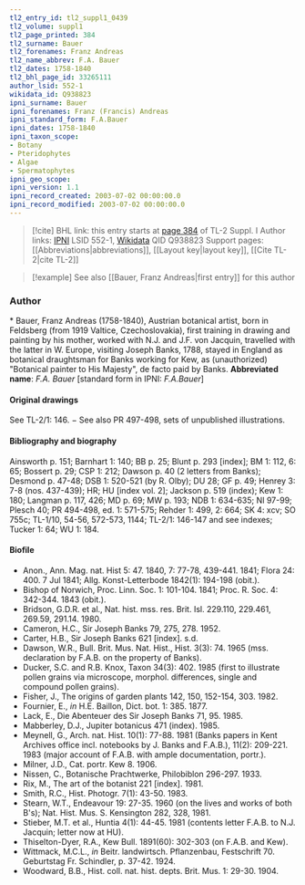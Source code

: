 ```yaml
---
tl2_entry_id: tl2_suppl1_0439
tl2_volume: suppl1
tl2_page_printed: 384
tl2_surname: Bauer
tl2_forenames: Franz Andreas
tl2_name_abbrev: F.A. Bauer
tl2_dates: 1758-1840
tl2_bhl_page_id: 33265111
author_lsid: 552-1
wikidata_id: Q938823
ipni_surname: Bauer
ipni_forenames: Franz (Francis) Andreas
ipni_standard_form: F.A.Bauer
ipni_dates: 1758-1840
ipni_taxon_scope: 
- Botany
- Pteridophytes
- Algae
- Spermatophytes
ipni_geo_scope: 
ipni_version: 1.1
ipni_record_created: 2003-07-02 00:00:00.0
ipni_record_modified: 2003-07-02 00:00:00.0
---
```


> [!cite] BHL link: this entry starts at [page 384](https://www.biodiversitylibrary.org/page/33265111) of TL-2 Suppl. I
> Author links: [IPNI](https://www.ipni.org/a/552-1) LSID 552-1, [Wikidata](https://www.wikidata.org/wiki/Q938823) QID Q938823
> Support pages: [[Abbreviations|abbreviations]], [[Layout key|layout key]], [[Cite TL-2|cite TL-2]]

> [!example] See also [[Bauer, Franz Andreas|first entry]] for this author

### Author

\* Bauer, Franz Andreas (1758-1840), Austrian botanical artist, born in Feldsberg (from 1919 Valtice, Czechoslovakia), first training in drawing and painting by his mother, worked with N.J. and J.F. von Jacquin, travelled with the latter in W. Europe, visiting Joseph Banks, 1788, stayed in England as botanical draughtsman for Banks working for Kew, as (unauthorized) "Botanical painter to His Majesty", de facto paid by Banks. 
**Abbreviated name**: *F.A. Bauer* \[standard form in IPNI: *F.A.Bauer*\]

#### Original drawings

See TL-2/1: 146. − See also PR 497-498, sets of unpublished illustrations.

#### Bibliography and biography

Ainsworth p. 151; Barnhart 1: 140; BB p. 25; Blunt p. 293 \[index\]; BM 1: 112, 6: 65; Bossert p. 29; CSP 1: 212; Dawson p. 40 (2 letters from Banks); Desmond p. 47-48; DSB 1: 520-521 (by R. Olby); DU 28; GF p. 49; Henrey 3: 7-8 (nos. 437-439); HR; HU \[index vol. 2\]; Jackson p. 519 (index); Kew 1: 180; Langman p. 117, 426; MD p. 69; MW p. 193; NDB 1: 634-635; NI 97-99; Plesch 40; PR 494-498, ed. 1: 571-575; Rehder 1: 499, 2: 664; SK 4: xcv; SO 755c; TL-1/10, 54-56, 572-573, 1144; TL-2/1: 146-147 and see indexes; Tucker 1: 64; WU 1: 184.

#### Biofile

- Anon., Ann. Mag. nat. Hist 5: 47. 1840, 7: 77-78, 439-441. 1841; Flora 24: 400. 7 Jul 1841; Allg. Konst-Letterbode 1842(1): 194-198 (obit.).
- Bishop of Norwich, Proc. Linn. Soc. 1: 101-104. 1841; Proc. R. Soc. 4: 342-344. 1843 (obit.).
- Bridson, G.D.R. et al., Nat. hist. mss. res. Brit. Isl. 229.110, 229.461, 269.59, 291.14. 1980.
- Cameron, H.C., Sir Joseph Banks 79, 275, 278. 1952.
- Carter, H.B., Sir Joseph Banks 621 \[index\]. s.d.
- Dawson, W.R., Bull. Brit. Mus. Nat. Hist., Hist. 3(3): 74. 1965 (mss. declaration by F.A.B. on the property of Banks).
- Ducker, S.C. and R.B. Knox, Taxon 34(3): 402. 1985 (first to illustrate pollen grains via microscope, morphol. differences, single and compound pollen grains).
- Fisher, J., The origins of garden plants 142, 150, 152-154, 303. 1982.
- Fournier, E., *in* H.E. Baillon, Dict. bot. 1: 385. 1877.
- Lack, E., Die Abenteuer des Sir Joseph Banks 71, 95. 1985.
- Mabberley, D.J., Jupiter botanicus 471 (index). 1985.
- Meynell, G., Arch. nat. Hist. 10(1): 77-88. 1981 (Banks papers in Kent Archives office incl. notebooks by J. Banks and F.A.B.), 11(2): 209-221. 1983 (major account of F.A.B. with ample documentation, portr.).
- Milner, J.D., Cat. portr. Kew 8. 1906.
- Nissen, C., Botanische Prachtwerke, Philobiblon 296-297. 1933.
- Rix, M., The art of the botanist 221 \[index\]. 1981.
- Smith, R.C., Hist. Photogr. 7(1): 43-50. 1983.
- Stearn, W.T., Endeavour 19: 27-35. 1960 (on the lives and works of both B's); Nat. Hist. Mus. S. Kensington 282, 328, 1981.
- Stieber, M.T. et al., Huntia 4(1): 44-45. 1981 (contents letter F.A.B. to N.J. Jacquin; letter now at HU).
- Thiselton-Dyer, R.A., Kew Bull. 1891(60): 302-303 (on F.A.B. and Kew).
- Wittmack, M.C.L., *in* Beitr. landwirtsch. Pflanzenbau, Festschrift 70. Geburtstag Fr. Schindler, p. 37-42. 1924.
- Woodward, B.B., Hist. coll. nat. hist. depts. Brit. Mus. 1: 29-30. 1904.

